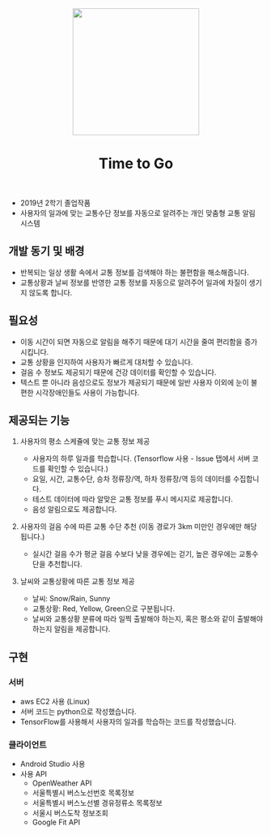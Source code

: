<div align="center">
<img src="https://user-images.githubusercontent.com/31886880/78270233-869f4700-7545-11ea-8bff-c3429983a548.PNG" width="250">
<h1>Time to Go</h2>
</div>
<br>

- 2019년 2학기 졸업작품
- 사용자의 일과에 맞는 교통수단 정보를 자동으로 알려주는 개인 맞춤형 교통 알림 시스템 

## 개발 동기 및 배경
- 반복되는 일상 생활 속에서 교통 정보를 검색해야 하는 불편함을 해소해줍니다. 
- 교통상황과 날씨 정보를 반영한 교통 정보를 자동으로 알려주어 일과에 차질이 생기지 않도록 합니다. 


## 필요성
- 이동 시간이 되면 자동으로 알림을 해주기 때문에 대기 시간을 줄여 편리함을 증가시킵니다. 
- 교통 상황을 인지하여 사용자가 빠르게 대처할 수 있습니다. 
- 걸음 수 정보도 제공되기 때문에 건강 데이터를 확인할 수 있습니다. 
- 텍스트 뿐 아니라 음성으로도 정보가 제공되기 때문에 일반 사용자 이외에 눈이 불편한 시각장애인들도 사용이 가능합니다. 

## 제공되는 기능
1. 사용자의 평소 스케쥴에 맞는 교통 정보 제공
     - 사용자의 하루 일과를 학습합니다. (Tensorflow 사용 - Issue 탭에서 서버 코드를 확인할 수 있습니다.)
     - 요일, 시간, 교통수단, 승차 정류장/역, 하차 정류장/역 등의 데이터를 수집합니다. 
     - 테스트 데이터에 따라 알맞은 교통 정보를 푸시 메시지로 제공합니다. 
     - 음성 알림으로도 제공합니다. 

2. 사용자의 걸음 수에 따른 교통 수단 추천 (이동 경로가 3km 미만인 경우에만 해당됩니다.)
     - 실시간 걸음 수가 평균 걸음 수보다 낮을 경우에는 걷기, 높은 경우에는 교통수단을 추천합니다. 

3. 날씨와 교통상황에 따른 교통 정보 제공
     - 날씨: Snow/Rain, Sunny
     - 교통상황: Red, Yellow, Green으로 구분됩니다. 
     - 날씨와 교통상황 분류에 따라 일찍 출발해야 하는지, 혹은 평소와 같이 출발해야 하는지 알림을 제공합니다. 
     
## 구현
### 서버 
- aws EC2 사용 (Linux)
- 서버 코드는 python으로 작성했습니다. 
- TensorFlow를 사용해서 사용자의 일과를 학습하는 코드를 작성했습니다. 

### 클라이언트
- Android Studio 사용 
- 사용 API
     - OpenWeather API 
     - 서울특별시 버스노선번호 목록정보 
     - 서울특별시 버스노선별 경유정류소 목록정보 
     - 서울시 버스도착 정보조회 
     - Google Fit API 
